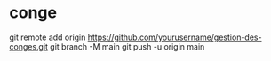 # conge
git remote add origin https://github.com/yourusername/gestion-des-conges.git
git branch -M main
git push -u origin main
